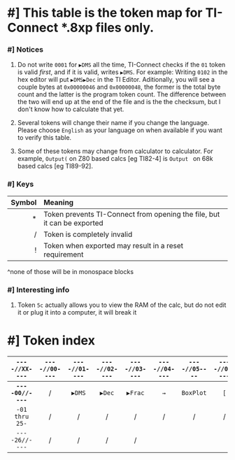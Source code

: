 # #] This table is the token map for TI-Connect \*.8xp files only.

### #] Notices
1. Do not write `0001` for `▶DMS` all the time, TI-Connect checks if the `01` token is valid *first*, and if it 
is valid, writes `▶DMS`. For example: Writing `0102` in the hex editor will put `▶DMS▶Dec` in the TI Editor. Aditionally, 
you will see a couple bytes at `0x00000046` and `0x00000048`, the former is the total byte count and the latter is the program
token count. The difference between the two will end up at the end of the file and is the the checksum, but I don't know 
how to calculate that yet.

2. Several tokens will change their name if you change the language. Please choose `English` as your language on
when available if you want to verify this table.

3. Some of these tokens may change from calculator to calculator. For example, `Output(` on Z80 based calcs [eg TI82-4] is 
`Output ` on 68k based calcs [eg TI89-92].

### #] Keys
| Symbol | Meaning |
| ------:|:------- |
| *      | Token prevents TI-Connect from opening the file, but it can be exported |
| /      | Token is completely invalid |
| !      | Token when exported may result in a reset requirement |

^none of those will be in monospace blocks

### #] Interesting info
1. Token `5c` actually allows you to view the RAM of the calc, but do not edit it or plug it into a computer, it will break it


# #] Token index

| `----//XX----` | `----//00----` | `----//01----` | `----//02----` | `----//03----` | `----//04----` | `----//05----` | `----//06----` | `----//07----` | `----//08----` | `----//09----` | `----//0a----` | `----//0b----` | `----//0c----` | `----//0d----` | `----//0e----` | `----//0f----` | `----//10----` | `----//11----` | `----//12----` | `----//13----` | `----//14----` | `----//15----` | `----//16----` | `----//17----` | `----//18----` | `----//19----` | `----//1a----` | `----//1b----` | `----//1c----` | `----//1d----` | `----//1e----` | `----//1f----` | `----//20----` | `----//21----` | `----//22----` | `----//23----` | `----//24----` | `----//25----` | `----//26----` | `----//27----` | `----//28----` | `----//29----` | `----//2a----` | `----//2b----` | `----//2c----` | `----//2d----` | `----//2e----` | `----//2f----` | `----//30----` | `----//31----` | `----//32----` | `----//33----` | `----//34----` | `----//35----` | `----//36----` | `----//37----` | `----//38----` | `----//39----` | `----//3a----` | `----//3b----` | `----//3c----` | `----//3d----` | `----//3e----` | `----//3f----` | `----//40----` | `----//41----` | `----//42----` | `----//43----` | `----//44----` | `----//45----` | `----//46----` | `----//47----` | `----//48----` | `----//49----` | `----//4a----` | `----//4b----` | `----//4c----` | `----//4d----` | `----//4e----` | `----//4f----` | `----//50----` | `----//51----` | `----//52----` | `----//53----` | `----//54----` | `----//55----` | `----//56----` | `----//57----` | `----//58----` | `----//59----` | `----//5a----` | `----//5b----` | `----//5c----` | `----//5d----` | `----//5e----` | `----//5f----` | `----//60----` | `----//61----` | `----//62----` | `----//63----` | `----//64----` | `----//65----` | `----//66----` | `----//67----` | `----//68----` | `----//69----` | `----//6a----` | `----//6b----` | `----//6c----` | `----//6d----` | `----//6e----` | `----//6f----` | `----//70----` | `----//71----` | `----//72----` | `----//73----` | `----//74----` | `----//75----` | `----//76----` | `----//77----` | `----//78----` | `----//79----` | `----//7a----` | `----//7b----` | `----//7c----` | `----//7d----` | `----//7e----` | `----//7f----` | `----//80----` | `----//81----` | `----//82----` | `----//83----` | `----//84----` | `----//85----` | `----//86----` | `----//87----` | `----//88----` | `----//89----` | `----//8a----` | `----//8b----` | `----//8c----` | `----//8d----` | `----//8e----` | `----//8f----` | `----//90----` | `----//91----` | `----//92----` | `----//93----` | `----//94----` | `----//95----` | `----//96----` | `----//97----` | `----//98----` | `----//99----` | `----//9a----` | `----//9b----` | `----//9c----` | `----//9d----` | `----//9e----` | `----//9f----` | `----//a0----` | `----//a1----` | `----//a2----` | `----//a3----` | `----//a4----` | `----//a5----` | `----//a6----` | `----//a7----` | `----//a8----` | `----//a9----` | `----//aa----` | `----//ab----` | `----//ac----` | `----//ad----` | `----//ae----` | `----//af----` | `----//b0----` | `----//b1----` | `----//b2----` | `----//b3----` | `----//b4----` | `----//b5----` | `----//b6----` | `----//b7----` | `----//b8----` | `----//b9----` | `----//ba----` | `----//bb----` | `----//bc----` | `----//bd----` | `----//be----` | `----//bf----` | `----//c0----` | `----//c1----` | `----//c2----` | `----//c3----` | `----//c4----` | `----//c5----` | `----//c6----` | `----//c7----` | `----//c8----` | `----//c9----` | `----//ca----` | `----//cb----` | `----//cc----` | `----//cd----` | `----//ce----` | `----//cf----` | `----//d0----` | `----//d1----` | `----//d2----` | `----//d3----` | `----//d4----` | `----//d5----` | `----//d6----` | `----//d7----` | `----//d8----` | `----//d9----` | `----//da----` | `----//db----` | `----//dc----` | `----//dd----` | `----//de----` | `----//df----` | `----//e0----` | `----//e1----` | `----//e2----` | `----//e3----` | `----//e4----` | `----//e5----` | `----//e6----` | `----//e7----` | `----//e8----` | `----//e9----` | `----//ea----` | `----//eb----` | `----//ec----` | `----//ed----` | `----//ee----` | `----//ef----` | `----//f0----` | `----//f1----` | `----//f2----` | `----//f3----` | `----//f4----` | `----//f5----` | `----//f6----` | `----//f7----` | `----//f8----` | `----//f9----` | `----//fa----` | `----//fb----` | `----//fc----` | `----//fd----` | `----//fe----` | `----//ff----` |
|:----:|:----:|:----:|:----:|:----:|:----:|:----:|:----:|:----:|:----:|:----:|:----:|:----:|:----:|:----:|:----:|:----:|:----:|:----:|:----:|:----:|:----:|:----:|:----:|:----:|:----:|:----:|:----:|:----:|:----:|:----:|:----:|:----:|:----:|:----:|:----:|:----:|:----:|:----:|:----:|:----:|:----:|:----:|:----:|:----:|:----:|:----:|:----:|:----:|:----:|:----:|:----:|:----:|:----:|:----:|:----:|:----:|:----:|:----:|:----:|:----:|:----:|:----:|:----:|:----:|:----:|:----:|:----:|:----:|:----:|:----:|:----:|:----:|:----:|:----:|:----:|:----:|:----:|:----:|:----:|:----:|:----:|:----:|:----:|:----:|:----:|:----:|:----:|:----:|:----:|:----:|:----:|:----:|:----:|:----:|:----:|:----:|:----:|:----:|:----:|:----:|:----:|:----:|:----:|:----:|:----:|:----:|:----:|:----:|:----:|:----:|:----:|:----:|:----:|:----:|:----:|:----:|:----:|:----:|:----:|:----:|:----:|:----:|:----:|:----:|:----:|:----:|:----:|:----:|:----:|:----:|:----:|:----:|:----:|:----:|:----:|:----:|:----:|:----:|:----:|:----:|:----:|:----:|:----:|:----:|:----:|:----:|:----:|:----:|:----:|:----:|:----:|:----:|:----:|:----:|:----:|:----:|:----:|:----:|:----:|:----:|:----:|:----:|:----:|:----:|:----:|:----:|:----:|:----:|:----:|:----:|:----:|:----:|:----:|:----:|:----:|:----:|:----:|:----:|:----:|:----:|:----:|:----:|:----:|:----:|:----:|:----:|:----:|:----:|:----:|:----:|:----:|:----:|:----:|:----:|:----:|:----:|:----:|:----:|:----:|:----:|:----:|:----:|:----:|:----:|:----:|:----:|:----:|:----:|:----:|:----:|:----:|:----:|:----:|:----:|:----:|:----:|:----:|:----:|:----:|:----:|:----:|:----:|:----:|:----:|:----:|:----:|:----:|:----:|:----:|:----:|:----:|:----:|:----:|:----:|:----:|:----:|:----:|:----:|:----:|:----:|:----:|:----:|:----:|:----:|:----:|:----:|:----:|:----:|:----:|:----:|:----:|:----:|:----:|:----:|:----:|:----:|
| **`----00//----`** | / | `▶DMS` | `▶Dec` | `▶Frac` | `→` | `BoxPlot` | `[` | `]` | `{` | `}` | `ʳ` | `°` | `⁻¹` | `²` | `ᵀ` | `³` | `(` | `)` | `round(` | `pxl-Test(` | `augment(` | `rowSwap(` | `row+(` | `*row(` | `*row+(` | `max(` | `min(` | `R▶Pr(` | `R▶Pθ(` | `P▶Rx(` | `P▶Ry(` | `median(` | `randM(` | `mean(` | `solve(` | `seq(` | `fnInt(` | `nDeriv(` | / | `fMin(` | `fMax(` | ` ` | `"` | `,` | `𝑖` | `!` | `CubicReg` | `QuartReg` | `0` | `1` | `2` | `3` | `4` | `5` | `6` | `7` | `8` | `9` | `.` | `ᴇ` | ` or ` | ` xor ` | `:` | new line | ` and ` | `A` | `B` | `C` | `D` | `E` | `F` | `G` | `H` | `I` | `J` | `K` | `L` | `M` | `N` | `O` | `P` | `Q` | `R` | `S` | `T` | `U` | `V` | `W` | `X` | `Y` | `Z` | `θ` | **!** | **!** | **!** | `prgm` | **!** | **!** | **!** | **!** | `Radian` | `Degree` | `Normal` | `Sci` | `Eng` | `Float` | `=` | `<` | `>` | `≤` | `≥` | `≠` | `+` | `-` | `Ans` | `Fix` | `Horiz` | `Full` | `Func` | `Param` | `Polar` | `Seq` | `IndpntAuto` | `IndpntAsk` | `DependAuto` | `DependAsk` | `Graph Format` | `▫` | `⁺` | `•` | `*` | `/` |  `Trace` | `ClrDraw` | `ZStandard` | `ZTrig` | `ZBox` | `Zoom In` | `Zoom Out` | `ZSquare` | `ZInteger` | `ZPrevious` | `ZDecimal` | `ZoomStat` | `ZoomRcl` | `PrintScreen` | `ZoomSto` | `Text(` | ` nPr ` | ` nCr ` | `FnOn` | `FnOff` | `StorePic` | `RecallPic` | `StoreGDB` | `RecallGDB` | `Line(` | `Vertical` | `Pt-On(` | `Pt-Off(` | `Pt-Change(` | `Pxl-On(` | `Pxl-Off(` | `Pxl-Change(` | `Shade(` | `Circle(` | `Horizontal` | `Tangent(` | `DrawInv` | `DrawF` | / | `rand` | `π` | `getKey` | `'` | `?` | `⁻` | `int(` | `abs(` | `det(` | `identity(` | `dim(` | `sum(` | `prod(` | `not(` | `iPart(` | `fPart(` | / | `√(` | `³√(` | `ln(` | `𝑒^(` | `log(` | `₁₀^(` | `sin(` | `sin⁻¹(` | `cos(` | `cos⁻¹(` | `tan(` | `tan⁻¹(` | `sinh(` | `sinh⁻¹(` | `cosh(` | `cosh⁻¹(` | `tanh(` | `tanh⁻¹(` | `If` | `Then` | `Else` | `While` | `Repeat` | `For(` | `End` | `Return` | `Lbl` | `Goto` | `Pause` | `Stop` | `IS>(` | `DS<(` | `Input` | `Prompt` | `Disp` | `DispGraph` | `Output(` | `ClrHome` | `Fill(` | `SortA(` | `SortD(` | `DispTable` | `Menu(` | `Send(` | `Get(` | `PlotsOn` | `PlotsOff` | <sub>`L`</sub> | `Plot1(` | `Plot2(` | `Plot3(` | **!** | `^` | `ˣ√` | `1-Var Stats` | `2-Var Stats` | `LinReg(a+bx)` | `ExpReg` | `LnReg` | `PwrReg` | `Med-Med` | `QuadReg` | `ClrList` | `ClrTable` | `Histogram` | `xyLine` | `Scatter` | `LinReg(ax+b)` |
| `-01 thru 25-` | / | / | / | / | / | / | / | / | / | / | / | / | / | / | / | / | / | / | / | / | / | / | / | / | / | / | / | / | / | / | / | / | / | / | / | / | / | / | / | / | / | / | / | / | / | / | / | / | / | / | / | / | / | / | / | / | / | / | / | / | / | / | / | / | / | / | / | / | / | / | / | / | / | / | / | / | / | / | / | / | / | / | / | / | / | / | / | / | / | / | / | / | / | / | / | / | / | / | / | / | / | / | / | / | / | / | / | / | / | / | / | / | / | / | / | / | / | / | / | / | / | / | / | / | / | / | / | / | / | / | / | / | / | / | / | / | / | / | / | / | / | / | / | / | / | / | / | / | / | / | / | / | / | / | / | / | / | / | / | / | / | / | / | / | / | / | / | / | / | / | / | / | / | / | / | / | / | / | / | / | / | / | / | / | / | / | / | / | / | / | / | / | / | / | / | / | / | / | / | / | / | / | / | / | / | / | / | / | / | / | / | / | / | / | / | / | / | / | / | / | / | / | / | / | / | / | / | / | / | / | / | / | / | / | / | / | / | / | / | / | / | / | / | / | / | / | / | / | / | / | / | / | / | / | / | / |
| `----26//----` | / | / | / | / | 
